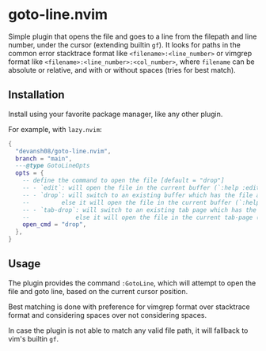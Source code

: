 # goto-line.nvim

Simple plugin that opens the file and goes to a line from the filepath and line number, under the cursor (extending builtin `gf`).
It looks for paths in the common error stacktrace format like `<filename>:<line_number>` or vimgrep format like `<filename>:<line_number>:<col_number>`, where `filename` can be absolute or relative, and with or without spaces (tries for best match).

## Installation

Install using your favorite package manager, like any other plugin.

For example, with `lazy.nvim`:
```lua
{
  "devansh08/goto-line.nvim",
  branch = "main",
  ---@type GotoLineOpts
  opts = {
    -- define the command to open the file [default = "drop"]
    -- - `edit`: will open the file in the current buffer (`:help :edit`)
    -- - `drop`: will switch to an existing buffer which has the file already open;
    --         else it will open the file in the current buffer (`:help :drop`)
    -- - `tab-drop`: will switch to an existing tab page which has the file already open;
    --             else it will open the file in the current tab-page (`:help :drop`)
    open_cmd = "drop",
  },
}
```

## Usage

The plugin provides the command `:GotoLine`, which will attempt to open the file and goto line, based on the current cursor position.

Best matching is done with preference for vimgrep format over stacktrace format and considering spaces over not considering spaces.

In case the plugin is not able to match any valid file path, it will fallback to vim's builtin `gf`.
